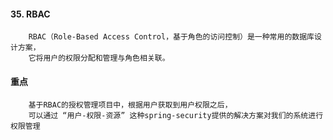 #### 35. RBAC

```
    RBAC（Role-Based Access Control，基于角色的访问控制）是一种常用的数据库设计方案，
    它将用户的权限分配和管理与角色相关联。
```

#### 重点
```
    基于RBAC的授权管理项目中，根据用户获取到用户权限之后，
    可以通过 “用户-权限-资源” 这种spring-security提供的解决方案对我们的系统进行权限管理
```
